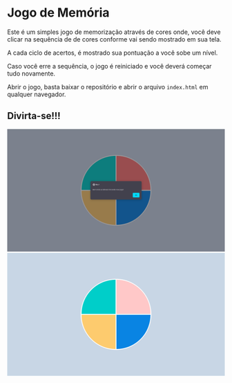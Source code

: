 # Jogo de Memória

Este é um simples jogo de memorização através de cores onde, você deve clicar na sequência de de cores conforme vai sendo mostrado em sua tela.

A cada ciclo de acertos, é mostrado sua pontuação a você sobe um nível.

Caso você erre a sequência, o jogo é reiniciado e você deverá começar tudo novamente.

Abrir o jogo, basta baixar o repositório e abrir o arquivo `index.html` em qualquer navegador.

## Divirta-se!!!

![Start Game](screens/start.png)
![Shufle Colors](screens/shuffle.png)
